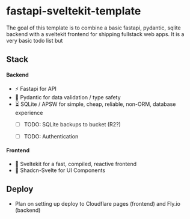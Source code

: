 # fastapi-sveltekit-template
The goal of this template is to combine a basic fastapi, pydantic, sqlite backend with a sveltekit
frontend for shipping fullstack web apps. It is a very basic todo list but

## Stack

#### Backend
- ⚡️ Fastapi for API
- 🦺 Pydantic for data validation / type safety
- ⏳ SQLite / APSW for simple, cheap, reliable, non-ORM, database experience
  - [ ] TODO: SQLite backups to bucket (R2?)
  - [ ] TODO: Authentication


#### Frontend
- 🚄 Sveltekit for a fast, compiled, reactive frontend
- 🧩 Shadcn-Svelte for UI Components


## Deploy
- Plan on setting up deploy to Cloudflare pages (frontend) and Fly.io (backend)
